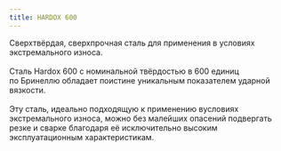 ```yaml
---
title: HARDOX 600
---
```


Сверхтвёрдая, сверхпрочная сталь для применения в условиях экстремального износа.
\
\
Сталь Hardox 600 с номинальной твёрдостью в 600 единиц по Бринеллю обладает поистине уникальным показателем ударной вязкости.
\
\
Эту сталь, идеально подходящую к применению вусловиях экстремального износа, можно без малейших опасений подвергать резке и сварке благодаря её исключительно высоким эксплуатационным характеристикам.
